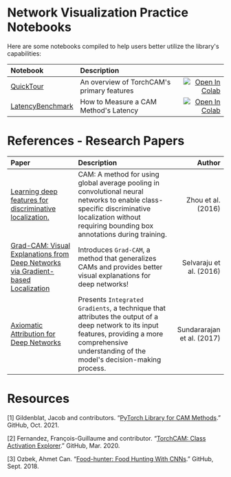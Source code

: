 # Network Visualization Practice Notebooks

Here are some notebooks compiled to help users better utilize the library's capabilities:

| Notebook     |      Description      |   |
|:----------|:-------------|------:|
| [QuickTour](https://github.com/AyushSomani001/IDL/torch-cam/QuickTour.ipynb) | An overview of TorchCAM's primary features | [![Open In Colab](https://colab.research.google.com/assets/colab-badge.svg)](https://colab.research.google.com/github/frgfm/notebooks/blob/main/torch-cam/quicktour.ipynb) |
| [LatencyBenchmark](https://github.com/frgfm/notebooks/blob/main/torch-cam/latency_benchmark.ipynb) | How to Measure a CAM Method's Latency | [![Open In Colab](https://colab.research.google.com/assets/colab-badge.svg)](https://colab.research.google.com/github/frgfm/notebooks/blob/main/torch-cam/latency_benchmark.ipynb) |


# References - Research Papers


| Paper     |      Description      | Author  |
|:----------|:-------------|------:|
|[Learning deep features for discriminative localization.](https://openaccess.thecvf.com/content_cvpr_2016/papers/Zhou_Learning_Deep_Features_CVPR_2016_paper.pdf)| CAM: A method for using global average pooling in convolutional neural networks to enable class-specific discriminative localization without requiring bounding box annotations during training. | Zhou et al. (2016) | 
| [Grad-CAM: Visual Explanations from Deep Networks via Gradient-based Localization](https://openaccess.thecvf.com/content_iccv_2017/html/Selvaraju_Grad-CAM_Visual_Explanations_ICCV_2017_paper.html) | Introduces `Grad-CAM`, a method that generalizes CAMs and provides better visual explanations for deep networks! | Selvaraju et al. (2016) |
| [Axiomatic Attribution for Deep Networks](http://proceedings.mlr.press/v70/sundararajan17a.html)| Presents `Integrated Gradients`, a technique that attributes the output of a deep network to its input features, providing a more comprehensive understanding of the model's decision-making process. | Sundararajan et al. (2017)|


# Resources

[1] Gildenblat, Jacob and contributors. “[PyTorch Library for CAM Methods](https://github.com/jacobgil/pytorch-grad-cam).” GitHub, Oct. 2021.

[2] Fernandez, François-Guillaume and contributor. “[TorchCAM: Class Activation Explorer](https://github.com/frgfm/torch-cam).” GitHub, Mar. 2020.

[3] Ozbek, Ahmet Can. “[Food-hunter: Food Hunting With CNNs](https://github.com/a-ozbek/food-hunter).” GitHub, Sept. 2018.

